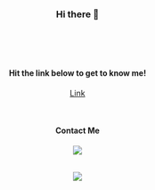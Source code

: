 <div align=center>

### Hi there 👋

<br>
<br>
<br>

#### Hit the link below to get to know me!
<a href="https://okrie.github.io/web/"> Link </a>

<br>

#### Contact Me

<a href="mailto:mykkang55@naver.com"> <img src="https://img.shields.io/badge/email-ffffff?logo=gmail"> </a>

<br>

<a href="https://github.com/Okrie">
	<img src="https://hits.seeyoufarm.com/api/count/incr/badge.svg?url=https%3A%2F%2Fgithub.com%2FEthan-OH&count_bg=%2379C83D&title_bg=%23555555&icon=&icon_color=%23E7E7E7&title=hits&edge_flat=false"/>
</a>

</div>

<!--
**Okrie/Okrie** is a ✨ _special_ ✨ repository because its `README.md` (this file) appears on your GitHub profile.

Here are some ideas to get you started:

- 🔭 I’m currently working on ...
- 🌱 I’m currently learning ...
- 👯 I’m looking to collaborate on ...
- 🤔 I’m looking for help with ...
- 💬 Ask me about ...
- 📫 How to reach me: ...
- 😄 Pronouns: ...
- ⚡ Fun fact: ...
-->
